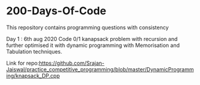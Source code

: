 # 200-Days-Of-Code
This repository contains programming questions with consistency

Day 1 : 6th aug 2020
Code 0/1 kanapsack problem with recursion and further optimised it with  dynamic programming with Memorisation and Tabulation techniques.

Link for repo:https://github.com/Srajan-Jaiswal/practice_competitive_programming/blob/master/DynamicProgramming/knapsack_DP.cpp
